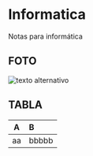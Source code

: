 # Informatica 
Notas para informática
## FOTO
![texto alternativo](file:///C:/Users/Alumno/Downloads/pesto.jfif)
## TABLA
|A|B|
|:-:|:-|
|aa|bbbbb|
